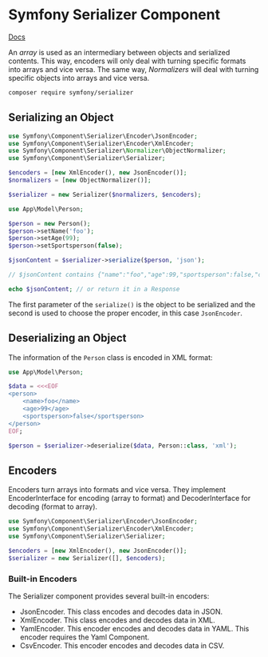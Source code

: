 # Symfony Serializer Component

[Docs](https://symfony.com/doc/current/components/serializer.html)

 An *array* is used as an intermediary between objects and serialized contents. 
 This way, encoders will only deal with turning specific formats into arrays and vice versa. 
 The same way, *Normalizers* will deal with turning specific objects into arrays and vice versa.
 
 ```bash
 composer require symfony/serializer
 ```
 
 ## Serializing an Object
 
```php
use Symfony\Component\Serializer\Encoder\JsonEncoder;
use Symfony\Component\Serializer\Encoder\XmlEncoder;
use Symfony\Component\Serializer\Normalizer\ObjectNormalizer;
use Symfony\Component\Serializer\Serializer;

$encoders = [new XmlEncoder(), new JsonEncoder()];
$normalizers = [new ObjectNormalizer()];

$serializer = new Serializer($normalizers, $encoders);

use App\Model\Person;

$person = new Person();
$person->setName('foo');
$person->setAge(99);
$person->setSportsperson(false);

$jsonContent = $serializer->serialize($person, 'json');

// $jsonContent contains {"name":"foo","age":99,"sportsperson":false,"createdAt":null}

echo $jsonContent; // or return it in a Response
```

The first parameter of the `serialize()` is the object to be serialized and the second is used to choose the proper encoder, 
in this case `JsonEncoder`.

## Deserializing an Object

The information of the `Person` class is encoded in XML format:

```php
use App\Model\Person;

$data = <<<EOF
<person>
    <name>foo</name>
    <age>99</age>
    <sportsperson>false</sportsperson>
</person>
EOF;

$person = $serializer->deserialize($data, Person::class, 'xml');
```

## Encoders

Encoders turn arrays into formats and vice versa. 
They implement EncoderInterface for encoding (array to format) and DecoderInterface for decoding (format to array).

```php
use Symfony\Component\Serializer\Encoder\JsonEncoder;
use Symfony\Component\Serializer\Encoder\XmlEncoder;
use Symfony\Component\Serializer\Serializer;

$encoders = [new XmlEncoder(), new JsonEncoder()];
$serializer = new Serializer([], $encoders);
```

### Built-in Encoders

The Serializer component provides several built-in encoders:

- JsonEncoder. This class encodes and decodes data in JSON.
- XmlEncoder. This class encodes and decodes data in XML.
- YamlEncoder. This encoder encodes and decodes data in YAML. This encoder requires the Yaml Component.
- CsvEncoder. This encoder encodes and decodes data in CSV.
